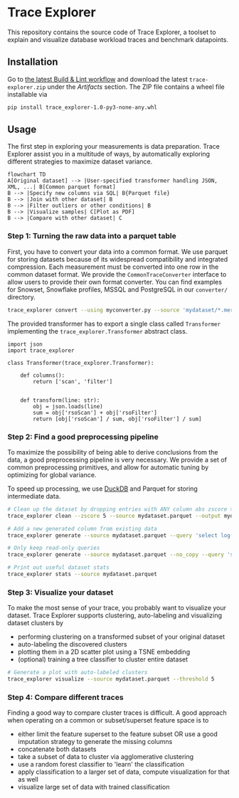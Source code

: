 # Trace Explorer

This repository contains the source code of Trace Explorer, a toolset to explain and visualize database workload traces and benchmark datapoints.

## Installation

Go to [the latest Build & Lint workflow](https://github.com/lnsp/trace-explorer/actions/workflows/lint.yml) and download the latest `trace-explorer.zip` under the *Artifacts* section. The ZIP file contains a wheel file installable via

```bash
pip install trace_explorer-1.0-py3-none-any.whl
```

## Usage

The first step in exploring your measurements is data preparation. Trace Explorer assist you in a multitude of ways, by automatically exploring different strategies to maximize dataset variance.

```mermaid
flowchart TD
A[Original dataset] --> |User-specified transformer handling JSON, XML, ...| B[Common parquet format]
B --> |Specify new columns via SQL| B{Parquet file}
B --> |Join with other dataset| B
B --> |Filter outliers or other conditions| B
B --> |Visualize samples| C[Plot as PDF]
B --> |Compare with other dataset| C
```

### Step 1: Turning the raw data into a parquet table

First, you have to convert your data into a common format. We use parquet for storing datasets because of its widespread compatibility and integrated compression. Each measurement must be converted into one row in the common dataset format. We provide the `CommonTraceConverter` interface to allow users to provide their own format converter. You can find examples for Snowset, Snowflake profiles, MSSQL and PostgreSQL in our `converter/` directory.

```bash
trace_explorer convert --using myconverter.py --source 'mydataset/*.merged' --output mydatasetcommon.parquet
```

The provided transformer has to export a single class called `Transformer` implementing the `trace_explorer.Transformer` abstract class.

```python3
import json
import trace_explorer

class Transformer(trace_explorer.Transformer):

    def columns():
        return ['scan', 'filter']


    def transform(line: str):
        obj = json.loads(line)
        sum = obj['rsoScan'] + obj['rsoFilter']
        return [obj['rsoScan'] / sum, obj['rsoFilter'] / sum]
```

### Step 2: Find a good preprocessing pipeline

To maximize the possibility of being able to derive conclusions from the data, a good preprocessing pipeline is very necessary. We provide a set of common preprocessing primitives, and allow for automatic tuning by optimizing for global variance.

To speed up processing, we use [DuckDB](https://duckdb.com) and Parquet for storing intermediate data.

```bash
# Clean up the dataset by dropping entries with ANY column abs zscore > 5
trace_explorer clean --zscore 5 --source mydataset.parquet --output mydataset_cleaned.parquet

# Add a new generated column from existing data
trace_explorer generate --source mydataset.parquet --query 'select log(1 + execTime) as execTimeLog from dataset'

# Only keep read-only queries
trace_explorer generate --source mydataset.parquet --no_copy --query 'select * from dataset where writtenBytes = 0'

# Print out useful dataset stats
trace_explorer stats --source mydataset.parquet
```

### Step 3: Visualize your dataset

To make the most sense of your trace, you probably want to visualize your dataset. Trace Explorer supports clustering, auto-labeling and visualizing dataset clusters by

- performing clustering on a transformed subset of your original dataset
- auto-labeling the discovered clusters
- plotting them in a 2D scatter plot using a TSNE embedding
- (optional) training a tree classifier to cluster entire dataset

```bash
# Generate a plot with auto-labeled clusters
trace_explorer visualize --source mydataset.parquet --threshold 5
```

### Step 4: Compare different traces

Finding a good way to compare cluster traces is difficult. A good approach when operating on a common or subset/superset feature space is to

- either limit the feature superset to the feature subset OR use a good imputation strategy to generate the missing columns
- concatenate both datasets
- take a subset of data to cluster via agglomerative clustering
- use a random forest classifier to 'learn' the classification
- apply classification to a larger set of data, compute visualization for that as well
- visualize large set of data with trained classification

